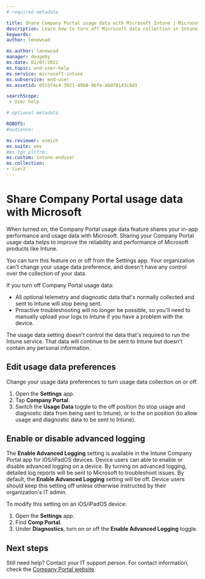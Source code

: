```yaml
---
# required metadata

title: Share Company Portal usage data with Microsoft Intune | Microsoft Docs
description: Learn how to turn off Microsoft data collection in Intune Company Portal for iOS to prevent usage and diagnostic data from automatically being shared with Intune. 
keywords:
author: lenewsad

ms.author: lanewsad
manager: dougeby
ms.date: 02/07/2022
ms.topic: end-user-help
ms.service: microsoft-intune
ms.subservice: end-user
ms.assetid: 6515f4c4-3821-49b0-9bfe-abdf8143c8d1

searchScope:
 - User help

# optional metadata

ROBOTS:  
#audience:

ms.reviewer: esmich
ms.suite: ems
#ms.tgt_pltfrm:
ms.custom: intune-enduser
ms.collection:
- tier2
---
```


# Share Company Portal usage data with Microsoft     

When turned on, the Company Portal usage data feature shares your in-app performance and usage data with Microsoft. Sharing your Company Portal usage data helps to improve the reliability and performance of Microsoft products like Intune. 

You can turn this feature on or off from the Settings app. Your organization can't change your usage data preference, and doesn't have any control over the collection of your data. 

If you turn off Company Portal usage data:    

* All optional telemetry and diagnostic data that's normally collected and sent to Intune will stop being sent.
* Proactive troubleshooting will no longer be possible, so you'll need to manually upload your logs to Intune if you have a problem with the device.  

The usage data setting doesn't control the data that's required to run the Intune service. That data will continue to be sent to Intune but doesn't contain any personal information.  

## Edit usage data preferences
Change your usage data preferences to turn usage data collection on or off.  

1. Open the **Settings** app.  
2. Tap **Company Portal**.  
3. Switch the **Usage Data** toggle to the off position (to stop usage and diagnostic data from being sent to Intune), or to the on position (to allow usage and diagnostic data to be sent to Intune).   

## Enable or disable advanced logging

The **Enable Advanced Logging** setting is available in the Intune Company Portal app for iOS/iPadOS devices. Device users can able to enable or disable advanced logging on a device. By turning on advanced logging, detailed log reports will be sent to Microsoft to troubleshoot issues. By default, the **Enable Advanced Logging** setting will be off. Device users should keep this setting off unless otherwise instructed by their organization's IT admin.

To modify this setting on an iOS/iPadOS device:
1. Open the **Settings** app.
2. Find **Comp Portal**.
3. Under **Diagnostics**, turn on or off the **Enable Advanced Logging** toggle.

## Next steps  

Still need help? Contact your IT support person. For contact information, check the [Company Portal website](https://go.microsoft.com/fwlink/?linkid=2010980).

